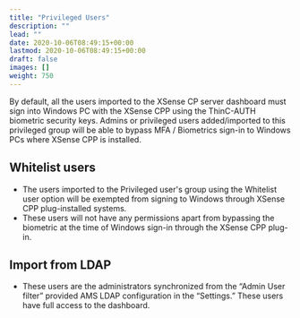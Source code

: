 ```yaml
---
title: "Privileged Users"
description: ""
lead: ""
date: 2020-10-06T08:49:15+00:00
lastmod: 2020-10-06T08:49:15+00:00
draft: false
images: []
weight: 750
---
```


By default, all the users imported to the XSense CP server dashboard must sign into Windows PC with the XSense CPP using the ThinC-AUTH biometric security keys. Admins or privileged users added/imported to this privileged group will be able to bypass MFA / Biometrics sign-in to Windows PCs where XSense CPP is installed. 
## Whitelist users
*	The users imported to the Privileged user's group using the Whitelist user option will be exempted from signing to Windows through XSense CPP plug-installed systems. 
*	These users will not have any permissions apart from bypassing the biometric at the time of Windows sign-in through the XSense CPP plug-in.

## Import from LDAP
*	These users are the administrators synchronized from the “Admin User filter” provided AMS LDAP configuration in the “Settings.”  These users have full access to the dashboard.
